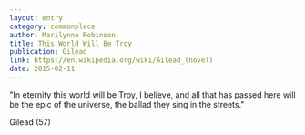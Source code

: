 ```yaml
---
layout: entry
category: commonplace
author: Marilynne Robinson
title: This World Will Be Troy
publication: Gilead
link: https://en.wikipedia.org/wiki/Gilead_(novel)
date: 2015-02-11
---
```


"In eternity this world will be Troy, I believe, and all that has passed here will be the epic of the universe, the ballad they sing in the streets."

Gilead (57)
